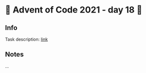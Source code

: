 # 🎄 Advent of Code 2021 - day 18 🎄

## Info

Task description: [link](https://adventofcode.com/2021/day/18)

## Notes

...
